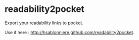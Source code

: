 readability2pocket
==================

Export your readability links to pocket.

Use it here : http://hsablonniere.github.com/readability2pocket.
